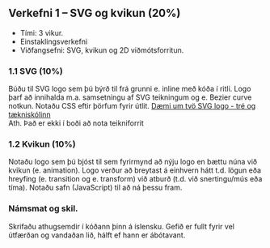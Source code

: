 ## Verkefni 1 – SVG og kvikun (20%)  
* Tími: 3 vikur.
* Einstaklingsverkefni
* Viðfangsefni: SVG, kvikun og 2D viðmótsforritun.

### 1.1 SVG (10%) 
Búðu til SVG logo sem þú býrð til frá grunni e. inline með kóða í ritli. Logo þarf að innihalda m.a. samsetningu af SVG teikningum og e. Bezier curve notkun. Notaðu CSS eftir þörfum fyrir útlit. [Dæmi um tvö SVG logo - tré og tækniskólinn](https://kodun.is/) <br>
Ath. Það er ekki í boði að nota teikniforrit 

### 1.2 Kvikun (10%)
Notaðu logo sem þú bjóst til sem fyrirmynd að nýju logo en bættu núna við kvikun (e. animation). Logo verður að breytast á einhvern hátt t.d. lögun eða hreyfing (e. transition og e. transform) við atburð (t.d. við snertingu/mús eða tíma). Notaðu safn (JavaScript) til að ná þessu fram. 

### Námsmat og skil.
Skrifaðu athugsemdir í kóðann þinn á íslensku. Gefið er fullt fyrir vel útfærðan og vandaðan lið, hálft ef hann er ábótavant. 
